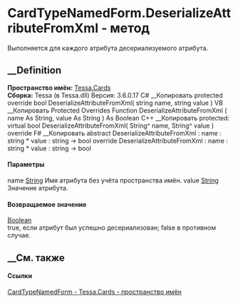 # CardTypeNamedForm.DeserializeAttributeFromXml - метод
Выполняется для каждого атрибута десериализуемого атрибута.
##  __Definition
 **Пространство имён:** [Tessa.Cards](N_Tessa_Cards.htm)  
 **Сборка:** Tessa (в Tessa.dll) Версия: 3.6.0.17
C# __Копировать
     protected override bool DeserializeAttributeFromXml(
    	string name,
    	string value
    )
VB __Копировать
     Protected Overrides Function DeserializeAttributeFromXml ( 
    	name As String,
    	value As String
    ) As Boolean
C++ __Копировать
     protected:
    virtual bool DeserializeAttributeFromXml(
    	String^ name, 
    	String^ value
    ) override
F# __Копировать
     abstract DeserializeAttributeFromXml : 
            name : string * 
            value : string -> bool 
    override DeserializeAttributeFromXml : 
            name : string * 
            value : string -> bool 
#### Параметры
name [String](https://learn.microsoft.com/dotnet/api/system.string)
    Имя атрибута без учёта пространства имён.
value [String](https://learn.microsoft.com/dotnet/api/system.string)
    Значение атрибута.
#### Возвращаемое значение
[Boolean](https://learn.microsoft.com/dotnet/api/system.boolean)  
true, если атрибут был успешно десериализован; false в противном случае.
## __См. также
#### Ссылки
[CardTypeNamedForm - ](T_Tessa_Cards_CardTypeNamedForm.htm)
[Tessa.Cards - пространство имён](N_Tessa_Cards.htm)
